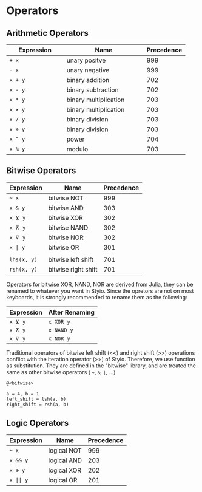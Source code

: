 # Operators

## Arithmetic Operators

<table data-full-width="false"><thead><tr><th width="135">Expression</th><th width="195">Name</th><th>Precedence</th></tr></thead><tbody><tr><td><code>+ x</code></td><td>unary positve</td><td>999</td></tr><tr><td><code>- x</code></td><td>unary negative</td><td>999</td></tr><tr><td><code>x + y</code></td><td>binary addition</td><td>702</td></tr><tr><td><code>x - y</code></td><td>binary subtraction</td><td>702</td></tr><tr><td><code>x * y</code></td><td>binary multiplication</td><td>703</td></tr><tr><td><code>x × y</code></td><td>binary multiplication</td><td>703</td></tr><tr><td><code>x / y</code></td><td>binary division</td><td>703</td></tr><tr><td><code>x ÷ y</code></td><td>binary division</td><td>703</td></tr><tr><td><code>x ^ y</code></td><td>power</td><td>704</td></tr><tr><td><code>x % y</code></td><td>modulo</td><td>703</td></tr></tbody></table>

## Bitwise Operators

| Expression  | Name                | Precedence |
| ----------- | ------------------- | ---------- |
| `~ x`       | bitwise NOT         | 999        |
| `x & y`     | bitwise AND         | 303        |
| `x ⊻ y`     | bitwise XOR         | 302        |
| `x ⊼ y`     | bitwise NAND        | 302        |
| `x ⊽ y`     | bitwise NOR         | 302        |
| `x \| y`    | bitwise OR          | 301        |
|             |                     |            |
| `lhs(x, y)` | bitwise left shift  | 701        |
| `rsh(x, y)` | bitwise right shift | 701        |

Operators for bitwise XOR, NAND, NOR are derived from [Julia](https://docs.julialang.org/en/v1/manual/mathematical-operations/), they can be renamed to whatever you want in Styio. Since the opretors are not on most keyboards, it is strongly recommended to rename them as the following:

| Expression | After Renaming |
| ---------- | -------------- |
| `x ⊻ y`    | `x XOR y`      |
| `x ⊼ y`    | `x NAND y`     |
| `x ⊽ y`    | `x NOR y`      |

Traditional operators of bitwise left shift (<<) and right shift (>>) operations conflict with the iteration operator (>>) of Styio. Therefore, we use function as substitution. They are defined in the "bitwise" library, and are treated the same as other bitwise operators ( `~`, `&`, `|`, ...)

```
@<bitwise>

a = 4, b = 1
left_shift = lsh(a, b)
right_shift = rsh(a, b)
```

## Logic Operators

| Expression | Name        | Precedence |
| ---------- | ----------- | ---------- |
| `~ x`      | logical NOT | 999        |
| `x && y`   | logical AND | 203        |
| `x ⊕ y`    | logical XOR | 202        |
| `x \|\| y` | logical OR  | 201        |

